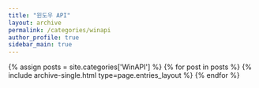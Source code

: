 ```yaml
---
title: "윈도우 API"
layout: archive
permalink: /categories/winapi
author_profile: true
sidebar_main: true
---
```



{% assign posts = site.categories['WinAPI'] %}
{% for post in posts %} {% include archive-single.html type=page.entries_layout %} {% endfor %}
